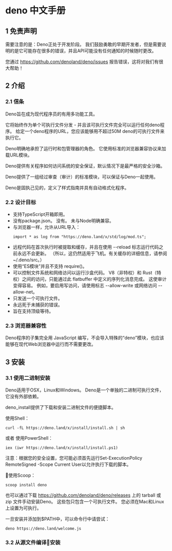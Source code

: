 # deno 中文手册
## 1 免责声明
需要注意的是：Deno正处于开发阶段。 我们鼓励勇敢的早期开发者，但是需要说明的是它可能存在很多的错误，并且API可能没有任何通知的时候随时更改。

您通过 https://github.com/denoland/deno/issues 报告错误，这将对我们有很大帮助！

## 2 介绍
### 2.1 信条
Deno旨在成为现代程序员的有用多功能工具。

它将始终作为单个可执行文件分发 - 并且该可执行文件完全可以运行任何deno程序。 给定一个deno程序的URL，您应该能够用不超过50M deno的可执行文件来执行它。

Deno明确地承担了运行时和包管理器的角色。 它使用标准的浏览器兼容协议来加载URL模块。

Deno提供有关程序如何访问系统的安全保证，默认情况下是最严格的安全沙箱。

Deno提供了一组经过审查（审计）的标准模块，可以保证与Deno一起使用。

Deno是固执己见的，定义了样式指南并具有自动格式化程序。

### 2.2 设计目标

* 支持TypeScript开箱即用。
* 没有package.json。 没有。 未与Node明确兼容。
* 与浏览器一样，允许从URL导入：
  ```
  import * as log from "https://deno.land/x/std/log/mod.ts";
  ```
* 远程代码在首次执行时被提取和缓存，并且在使用 --reload 标志运行代码之前永远不会更新。 （所以，这仍然适用于飞机。有关缓存的详细信息，请参阅 ~/.deno/src。）
* 使用“ES模块”并且不支持 require()。
* 可以控制文件系统和网络访问以运行沙盒代码。 V8（非特权）和 Rust（特权）之间的访问，只能通过此 flatbuffer 中定义的序列化消息完成。 这使审计变得容易。 例如，要启用写访问，请使用标志 --allow-write 或网络访问 --allow-net。
* 只发送一个可执行文件。
* 永远死于未捕获的错误。
* 旨在支持顶级等待。

### 2.3 浏览器兼容性
Deno程序的子集完全用 JavaScript 编写，不会导入特殊的“deno”模块，也应该能够在现代Web浏览器中运行而不需要更改。


## 3 安装
### 3.1 使用二进制安装
Deno适用于OSX，Linux和Windows。 Deno是一个单独的二进制可执行文件，它没有外部依赖。

deno_install提供了下载和安装二进制文件的便捷脚本。

使用Shell：

```
curl -fL https://deno.land/x/install/install.sh | sh
```

或者 使用PowerShell：

```
iex (iwr https://deno.land/x/install/install.ps1)
```
注意：根据您的安全设置，您可能必须首先运行Set-ExecutionPolicy RemoteSigned -Scope Current User以允许执行下载的脚本。

使用Scoop：

```
scoop install deno
```

也可以通过下载 https://github.com/denoland/deno/releases 上的 tarball 或 zip 文件手动安装Deno。 这些包只包含一个可执行文件。 您必须在Mac和Linux上设置为可执行。

一旦安装并添加到$PATH中，可以命令行中请尝试：

```
deno https://deno.land/welcome.js
```

### 3.2 从源文件编译安装
